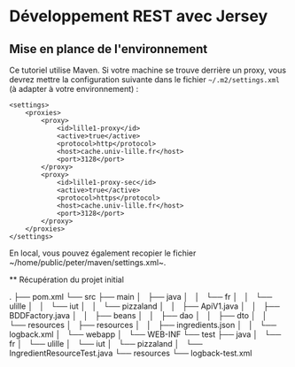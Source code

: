 # Développement REST avec Jersey

## Mise en plance de l'environnement
Ce tutoriel utilise Maven. Si votre machine se trouve derrière un
proxy, vous devrez mettre la configuration suivante dans le fichier
`~/.m2/settings.xml` (à adapter à votre environnement) :

	<settings>
		<proxies>
			<proxy>
				<id>lille1-proxy</id>
				<active>true</active>
				<protocol>http</protocol>
				<host>cache.univ-lille.fr</host>
				<port>3128</port>
			</proxy>
			<proxy>
				<id>lille1-proxy-sec</id>
				<active>true</active>
				<protocol>https</protocol>
				<host>cache.univ-lille.fr</host>
				<port>3128</port>
			</proxy>
		</proxies>
	</settings>

En local, vous pouvez également recopier le fichier ~/home/public/peter/maven/settings.xml~.

** Récupération du projet initial

.
├── pom.xml
└── src
    ├── main
    │   ├── java
    │   │   └── fr
    │   │       └── ulille
    │   │           └── iut
    │   │               └── pizzaland
    │   │                   ├── ApiV1.java
    │   │                   ├── BDDFactory.java
    │   │                   ├── beans
    │   │                   ├── dao
    │   │                   ├── dto
    │   │                   └── resources
    │   ├── resources
    │   │   ├── ingredients.json
    │   │   └── logback.xml
    │   └── webapp
    │       └── WEB-INF
    └── test
        ├── java
        │   └── fr
        │       └── ulille
        │           └── iut
        │               └── pizzaland
        │                   └── IngredientResourceTest.java
        └── resources
            └── logback-test.xml
